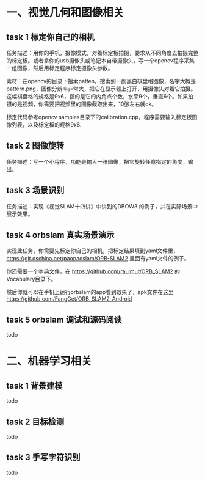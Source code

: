 # 一、视觉几何和图像相关

## task 1 标定你自己的相机
任务描述：用你的手机，摄像模式，对着标定板拍摄，要求从不同角度去拍摄完整的标定板。或者拿你的usb摄像头或笔记本自带摄像头，写一个opencv程序采集一组图像，然后用标定程序标定摄像头参数。

素材：在opencv的目录下搜索patten，搜索到一副黑白棋盘格图像，名字大概是pattern.png，图像分辨率非常大，把它在显示器上打开，用摄像头对着它拍摄。这幅棋盘格的规格是9x6，指的是它的内角点个数，水平9个，垂直6个。如果拍摄的是视频，你需要把视频里的图像截取出来，10张左右就ok。

标定代码参考opencv samples目录下的calibration.cpp，程序需要输入标定板图像列表，以及标定板的规格9x6.

## task 2 图像旋转
任务描述：写一个小程序，功能是输入一张图像，把它旋转任意指定的角度，输出。

## task 3 场景识别
任务描述：实现《视觉SLAM十四讲》中讲到的DBOW3 的例子，并在实际场景中展示效果。

## task 4 orbslam 真实场景演示
实现此任务，你需要先标定你自己的相机，把标定结果填到yaml文件里，https://git.oschina.net/paopaoslam/ORB-SLAM2 里面有yaml文件的例子。

你还需要一个字典文件，在 https://github.com/raulmur/ORB_SLAM2  的 Vocabulary目录下。

然后你就可以在手机上运行orbslam的app看到效果了，apk文件在这里 https://github.com/FangGet/ORB_SLAM2_Android

## task 5 orbslam 调试和源码阅读
todo


# 二、机器学习相关

## task 1 背景建模
todo

## task 2 目标检测
todo

## task 3 手写字符识别
todo
